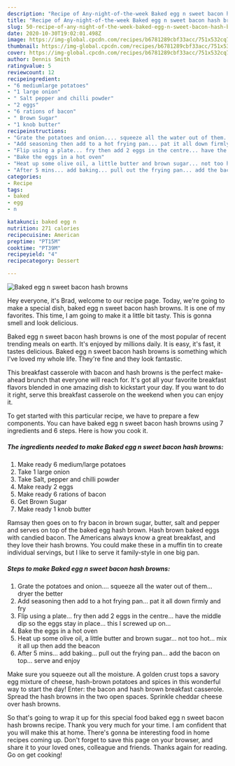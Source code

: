 ```yaml
---
description: "Recipe of Any-night-of-the-week Baked egg n sweet bacon hash browns"
title: "Recipe of Any-night-of-the-week Baked egg n sweet bacon hash browns"
slug: 50-recipe-of-any-night-of-the-week-baked-egg-n-sweet-bacon-hash-browns
date: 2020-10-30T19:02:01.498Z
image: https://img-global.cpcdn.com/recipes/b6781289cbf33acc/751x532cq70/baked-egg-n-sweet-bacon-hash-browns-recipe-main-photo.jpg
thumbnail: https://img-global.cpcdn.com/recipes/b6781289cbf33acc/751x532cq70/baked-egg-n-sweet-bacon-hash-browns-recipe-main-photo.jpg
cover: https://img-global.cpcdn.com/recipes/b6781289cbf33acc/751x532cq70/baked-egg-n-sweet-bacon-hash-browns-recipe-main-photo.jpg
author: Dennis Smith
ratingvalue: 5
reviewcount: 12
recipeingredient:
- "6 mediumlarge potatoes"
- "1 large onion"
- " Salt pepper and chilli powder"
- "2 eggs"
- "6 rations of bacon"
- " Brown Sugar"
- "1 knob butter"
recipeinstructions:
- "Grate the potatoes and onion.... squeeze all the water out of them... dryer the better"
- "Add seasoning then add to a hot frying pan... pat it all down firmly and fry"
- "Flip using a plate... fry then add 2 eggs in the centre... have the middle dip so the eggs stay in place... this I screwed up on..."
- "Bake the eggs in a hot oven"
- "Heat up some olive oil, a little butter and brown sugar... not too hot... mix it all up then add the beacon"
- "After 5 mins... add baking... pull out the frying pan... add the bacon on top... serve and enjoy"
categories:
- Recipe
tags:
- baked
- egg
- n

katakunci: baked egg n 
nutrition: 271 calories
recipecuisine: American
preptime: "PT15M"
cooktime: "PT39M"
recipeyield: "4"
recipecategory: Dessert

---
```



![Baked egg n sweet bacon hash browns](https://img-global.cpcdn.com/recipes/b6781289cbf33acc/751x532cq70/baked-egg-n-sweet-bacon-hash-browns-recipe-main-photo.jpg)

Hey everyone, it's Brad, welcome to our recipe page. Today, we're going to make a special dish, baked egg n sweet bacon hash browns. It is one of my favorites. This time, I am going to make it a little bit tasty. This is gonna smell and look delicious.

Baked egg n sweet bacon hash browns is one of the most popular of recent trending meals on earth. It's enjoyed by millions daily. It is easy, it's fast, it tastes delicious. Baked egg n sweet bacon hash browns is something which I've loved my whole life. They're fine and they look fantastic.

This breakfast casserole with bacon and hash browns is the perfect make-ahead brunch that everyone will reach for. It&#39;s got all your favorite breakfast flavors blended in one amazing dish to kickstart your day. If you want to do it right, serve this breakfast casserole on the weekend when you can enjoy it.


To get started with this particular recipe, we have to prepare a few components. You can have baked egg n sweet bacon hash browns using 7 ingredients and 6 steps. Here is how you cook it.

<!--inarticleads1-->

##### The ingredients needed to make Baked egg n sweet bacon hash browns:

1. Make ready 6 medium/large potatoes
1. Take 1 large onion
1. Take  Salt, pepper and chilli powder
1. Make ready 2 eggs
1. Make ready 6 rations of bacon
1. Get  Brown Sugar
1. Make ready 1 knob butter


Ramsay then goes on to fry bacon in brown sugar, butter, salt and pepper and serves on top of the baked egg hash brown. Hash brown baked eggs with candied bacon. The Americans always know a great breakfast, and they love their hash browns. You could make these in a muffin tin to create individual servings, but I like to serve it family-style in one big pan. 

<!--inarticleads2-->

##### Steps to make Baked egg n sweet bacon hash browns:

1. Grate the potatoes and onion.... squeeze all the water out of them... dryer the better
1. Add seasoning then add to a hot frying pan... pat it all down firmly and fry
1. Flip using a plate... fry then add 2 eggs in the centre... have the middle dip so the eggs stay in place... this I screwed up on...
1. Bake the eggs in a hot oven
1. Heat up some olive oil, a little butter and brown sugar... not too hot... mix it all up then add the beacon
1. After 5 mins... add baking... pull out the frying pan... add the bacon on top... serve and enjoy


Make sure you squeeze out all the moisture. A golden crust tops a savory egg mixture of cheese, hash-brown potatoes and spices in this wonderful way to start the day! Enter: the bacon and hash brown breakfast casserole. Spread the hash browns in the two open spaces. Sprinkle cheddar cheese over hash browns. 

So that's going to wrap it up for this special food baked egg n sweet bacon hash browns recipe. Thank you very much for your time. I am confident that you will make this at home. There's gonna be interesting food in home recipes coming up. Don't forget to save this page on your browser, and share it to your loved ones, colleague and friends. Thanks again for reading. Go on get cooking!
